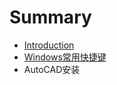 # Summary

* [Introduction](README.md)
* [Windows常用快捷键](windowschang-yong-kuai-jie-jian.md)
* AutoCAD安装

